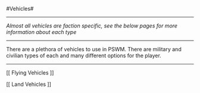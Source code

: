 #Vehicles#

****

*Almost all vehicles are faction specific, see the below pages for more information about each type*

****

There are a plethora of vehicles to use in PSWM.  There are military and civilian types of each and many different options for the player.

****

[[ Flying Vehicles ]]

[[ Land Vehicles ]]